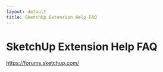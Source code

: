 ```yaml
---
layout: default
title: SketchUp Extension Help FAQ
---
```


# SketchUp Extension Help FAQ

https://forums.sketchup.com/
